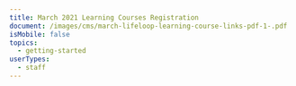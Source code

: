 ```yaml
---
title: March 2021 Learning Courses Registration
document: /images/cms/march-lifeloop-learning-course-links-pdf-1-.pdf
isMobile: false
topics:
  - getting-started
userTypes:
  - staff
---
```

